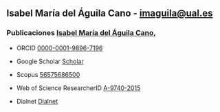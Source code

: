 
## Isabel María del Águila Cano - imaguila@ual.es

### Publicaciones  [Isabel María del Águila Cano](http://brujula.ual.es/authors/8.html),

 - ORCID [0000-0001-9896-7196](https://orcid.org/0000-0001-9896-7196)
 
 - Google Scholar [Scholar](https://scholar.google.es/citations?user=7x1-0GsAAAAJ&hl=es)
 
 - Scopus [56575686500](https://www.scopus.com/authid/detail.uri?authorId=56575686500)
 
 - Web of Science ResearcherID [A-9740-2015](https://publons.com/researcher/2443134/isabel-m-del-aguila/)
 
 - Dialnet [Dialnet](https://dialnet.unirioja.es/servlet/autor?codigo=2120760)



